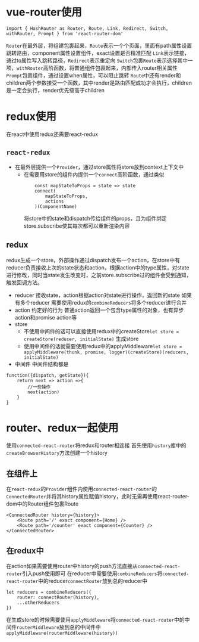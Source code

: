 # vue-router使用
```
import { HashRouter as Router, Route, Link, Redirect, Switch, withRouter, Prompt } from 'react-router-dom' 
```
`Router`在最外层，将组建包裹起来，`Route`表示一个个页面，里面有path属性设置跳转路由，component属性设置组件，exact设置是否精准匹配
`Link`表示链接，通过to属性写入跳转路径，`Redirect`表示重定向
`Switch`包裹`Route`表示选择其中一项，`withRouter`高阶函数，将普通组件包裹起来，内部传入router相关属性
`Prompt`包裹组件，通过设置when属性，可以阻止跳转
`Route`中还有render和children两个参数接受一个函数，其中render是路由匹配成功才会执行，children是一定会执行，render优先级高于children

# redux使用
在react中使用redux还需要react-redux
## `react-redux`
  - 在最外层提供一个`Provider`，通过store属性将store放到context上下文中
	- 在需要用store的组件内提供一个`connect`高阶函数，通过类似
		```
			const mapStateToProps = state => state
			connect(
				mapStateToProps,
				actions
			)(ComponentName)
		```
		将store中的state和dispatch传给组件的props，且为组件绑定store.subscribe使其每次都可以重新渲染内容
## redux
redux生成一个store，外部操作通过dispatch发布一个action，在store中有reducer负责接收上次的state状态和action，根据action中的type属性，对state进行修改，同时当state发生改变时，之前store.subscribe过的组件会受到通知，触发回调方法。
- reducer 接收state，action根据action对state进行操作，返回新的state 如果有多个reducer 需要使用redux的`combineReducers`将多个reducer进行合并
- action 约定好的行为 普通action返回一个包含type属性的对象，也有异步action和promise action等
- store 
  - 不使用中间件的话可以直接使用redux中的createStore`let store = createStore(reducer, initialState)` 生成store
  - 使用中间件的话就需要使用redux中的applyMiddleware`let store = applyMiddleware(thunk, promise, logger)(createStore)(reducers, initialState)`
- 中间件
中间件结构都是
```
function({dispatch, getState}){
	return next => action =>{
		//一些操作
		next(action)
	}
} 
```

# router、redux一起使用
使用`connected-react-router`将redux和router相连接
首先使用`history`库中的`createBrowserHistory`方法创建一个history
## 在组件上
在`react-redux`的`Provider`组件内使用`connected-react-router`的`ConnectedRouter`并将其history属性赋值history，此时无需再使用react-router-dom中的Router组件包裹Route
```
<ConnectedRouter history={history}>
	<Route path='/' exact component={Home} />
	<Route path='/counter' exact component={Counter} />
</ConnectedRouter>
```
## 在redux中
在action如果需要使用router中history的push方法直接从`connected-react-router`引入push使用即可
在reducer中需要使用`combineReducers`将`connected-react-router`中的reducer`connectRouter`放到总的reducer中
```
let reducers = combineReducers({
	router: connectRouter(history),
	...otherReducers
})
```
在生成store的时候需要使用`applyMiddleware`将`connected-react-router`中的中间件`routerMiddleware`放到总的中间件中`applyMiddleware(routerMiddleware(history))`